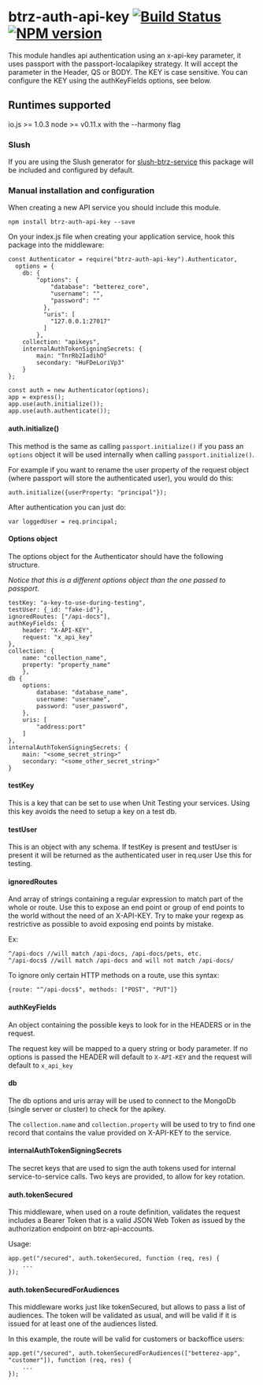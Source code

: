 # btrz-auth-api-key [![Build Status](https://secure.travis-ci.org/Betterez/btrz-auth-api-key.png?branch=master)](https://travis-ci.org/Betterez/btrz-auth-api-key) [![NPM version](https://badge-me.herokuapp.com/api/npm/btrz-auth-api-key.png)](http://badges.enytc.com/for/npm/btrz-auth-api-key)

This module handles api authentication using an x-api-key parameter, it uses passport with the passport-localapikey strategy.
It will accept the parameter in the Header, QS or BODY.
The KEY is case sensitive. 
You can configure the KEY using the authKeyFields options, see below.

## Runtimes supported

io.js >= 1.0.3
node >= v0.11.x with the --harmony flag

### Slush

If you are using the Slush generator for [slush-btrz-service](https://www.npmjs.com/package/slush-btrz-service) this package will be included and configured by default.

### Manual installation and configuration

When creating a new API service you should include this module.

    npm install btrz-auth-api-key --save

On your index.js file when creating your application service, hook this package into the middleware:

    const Authenticator = require("btrz-auth-api-key").Authenticator,
      options = {
        db: {
            "options": {
                "database": "betterez_core",
                "username": "",
                "password": ""
              },
              "uris": [
                "127.0.0.1:27017"
              ]
            }, 
        collection: "apikeys",
        internalAuthTokenSigningSecrets: {
            main: "TnrRb2IadihO"
            secondary: "HuFDeLoriVp3"
        }
    };
    
    const auth = new Authenticator(options);
    app = express();
    app.use(auth.initialize());
    app.use(auth.authenticate());

#### auth.initialize()

This method is the same as calling `passport.initialize()` if you pass an `options` object it will be used internally when calling `passport.initialize()`.

For example if you want to rename the user property of the request object (where passport will store the authenticated user), you would do this:

    auth.initialize({userProperty: "principal"});

After authentication you can just do:

    var loggedUser = req.principal;

#### Options object

The options object for the Authenticator should have the following structure.

_Notice that this is a different options object than the one passed to passport._ 

    testKey: "a-key-to-use-during-testing",
    testUser: {_id: "fake-id"},
    ignoredRoutes: ["/api-docs"],
    authKeyFields: {
        header: "X-API-KEY",
        request: "x_api_key"
    },
    collection: {
        name: "collection_name",
        property: "property_name"
        },
    db {
        options:
            database: "database_name",
            username: "username",
            password: "user_password",
        },
        uris: [
            "address:port"
        ]
    },
    internalAuthTokenSigningSecrets: {
        main: "<some_secret_string>"
        secondary: "<some_other_secret_string>"
    }
    

#### testKey

This is a key that can be set to use when Unit Testing your services. Using this key avoids the need to setup a key on a test db. 

#### testUser

This is an object with any schema. If testKey is present and testUser is present it will be returned as the authenticated user in req.user
Use this for testing.

#### ignoredRoutes

And array of strings containing a regular expression to match part of the whole or route. Use this to expose an end point or group of end points to the world without the need of an X-API-KEY. Try to make your regexp as restrictive as possible to avoid exposing end points by mistake.

Ex: 

    ^/api-docs //will match /api-docs, /api-docs/pets, etc.
    ^/api-docs$ //will match /api-docs and will not match /api-docs/

To ignore only certain HTTP methods on a route, use this syntax:

    {route: "^/api-docs$", methods: ["POST", "PUT"]}

#### authKeyFields

An object containing the possible keys to look for in the HEADERS or in the request.

The request key will be mapped to a query string or body parameter. If no options is passed the HEADER will default to `X-API-KEY` and the request will default to `x_api_key`

#### db

The db options and uris array will be used to connect to the MongoDb (single server or cluster) to check for the apikey.

The `collection.name` and `collection.property` will be used to try to find one record that contains the value provided on X-API-KEY to the service.

#### internalAuthTokenSigningSecrets

The secret keys that are used to sign the auth tokens used for internal service-to-service calls.  Two keys are provided, to allow for key rotation.

#### auth.tokenSecured

This middleware, when used on a route definition, validates the request includes a Bearer Token that is a valid JSON Web Token as issued by the authorization endpoint on btrz-api-accounts.

Usage:

    app.get("/secured", auth.tokenSecured, function (req, res) {
        ...
    });


#### auth.tokenSecuredForAudiences

This middleware works just like tokenSecured, but allows to pass a list of audiences. The token will be validated as usual, and will be valid if it is issued for at least one of the audiences listed.

In this example, the route will be valid for customers or backoffice users:

    app.get("/secured", auth.tokenSecuredForAudiences(["betterez-app", "customer"]), function (req, res) {
        ...
    });